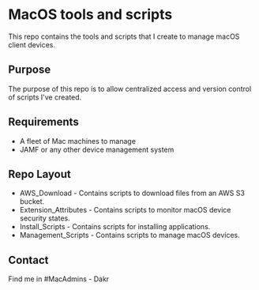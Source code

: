 MacOS tools and scripts
===========
This repo contains the tools and scripts that I create to manage macOS client devices.

Purpose
-------
The purpose of this repo is to allow centralized access and version control of scripts I've created.

## Requirements
* A fleet of Mac machines to manage
* JAMF or any other device management system

## Repo Layout
* AWS_Download - Contains scripts to download files from an AWS S3 bucket.
* Extension_Attributes - Contains scripts to monitor macOS device security states.
* Install_Scripts - Contains scripts for installing applications.
* Management_Scripts - Contains scripts to manage macOS devices.


## Contact
Find me in #MacAdmins - Dakr
